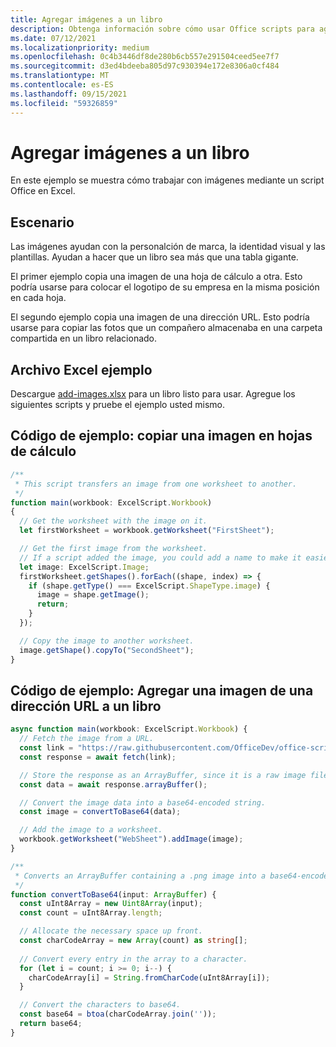 ```yaml
---
title: Agregar imágenes a un libro
description: Obtenga información sobre cómo usar Office scripts para agregar una imagen a un libro y copiarla entre hojas.
ms.date: 07/12/2021
ms.localizationpriority: medium
ms.openlocfilehash: 0c4b3446df8de280b6cb557e291504ceed5ee7f7
ms.sourcegitcommit: d3ed4bdeeba805d97c930394e172e8306a0cf484
ms.translationtype: MT
ms.contentlocale: es-ES
ms.lasthandoff: 09/15/2021
ms.locfileid: "59326859"
---
```

# <a name="add-images-to-a-workbook"></a>Agregar imágenes a un libro

En este ejemplo se muestra cómo trabajar con imágenes mediante un script Office en Excel.

## <a name="scenario"></a>Escenario

Las imágenes ayudan con la personalción de marca, la identidad visual y las plantillas. Ayudan a hacer que un libro sea más que una tabla gigante.

El primer ejemplo copia una imagen de una hoja de cálculo a otra. Esto podría usarse para colocar el logotipo de su empresa en la misma posición en cada hoja.

El segundo ejemplo copia una imagen de una dirección URL. Esto podría usarse para copiar las fotos que un compañero almacenaba en una carpeta compartida en un libro relacionado.

## <a name="sample-excel-file"></a>Archivo Excel ejemplo

Descargue <a href="add-images.xlsx">add-images.xlsx</a> para un libro listo para usar. Agregue los siguientes scripts y pruebe el ejemplo usted mismo.

## <a name="sample-code-copy-an-image-across-worksheets"></a>Código de ejemplo: copiar una imagen en hojas de cálculo

```TypeScript
/**
 * This script transfers an image from one worksheet to another.
 */
function main(workbook: ExcelScript.Workbook)
{
  // Get the worksheet with the image on it.
  let firstWorksheet = workbook.getWorksheet("FirstSheet");

  // Get the first image from the worksheet.
  // If a script added the image, you could add a name to make it easier to find.
  let image: ExcelScript.Image;
  firstWorksheet.getShapes().forEach((shape, index) => {
    if (shape.getType() === ExcelScript.ShapeType.image) {
      image = shape.getImage();
      return;
    }
  });

  // Copy the image to another worksheet.
  image.getShape().copyTo("SecondSheet");
}
```

## <a name="sample-code-add-an-image-from-a-url-to-a-workbook"></a>Código de ejemplo: Agregar una imagen de una dirección URL a un libro

```TypeScript
async function main(workbook: ExcelScript.Workbook) {
  // Fetch the image from a URL.
  const link = "https://raw.githubusercontent.com/OfficeDev/office-scripts-docs/master/docs/images/git-octocat.png";
  const response = await fetch(link);

  // Store the response as an ArrayBuffer, since it is a raw image file.
  const data = await response.arrayBuffer();

  // Convert the image data into a base64-encoded string.
  const image = convertToBase64(data);

  // Add the image to a worksheet.
  workbook.getWorksheet("WebSheet").addImage(image);
}

/**
 * Converts an ArrayBuffer containing a .png image into a base64-encoded string.
 */
function convertToBase64(input: ArrayBuffer) {
  const uInt8Array = new Uint8Array(input);
  const count = uInt8Array.length;

  // Allocate the necessary space up front.
  const charCodeArray = new Array(count) as string[];
  
  // Convert every entry in the array to a character.
  for (let i = count; i >= 0; i--) { 
    charCodeArray[i] = String.fromCharCode(uInt8Array[i]);
  }

  // Convert the characters to base64.
  const base64 = btoa(charCodeArray.join(''));
  return base64;
}
```
